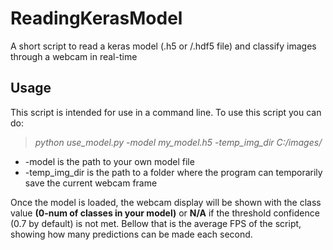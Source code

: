# ReadingKerasModel
A short script to read a keras model (.h5 or /.hdf5 file) and classify images through a webcam in real-time

## Usage
This script is intended for use in a command line. To use this script you can do:
> *python use_model.py -model my_model.h5 -temp_img_dir C:/images/*

- -model is the path to your own model file
- -temp_img_dir is the path to a folder where the program can temporarily save the current webcam frame

Once the model is loaded, the webcam display will be shown with the class value **(0-num of classes in your model)** or **N/A** if the threshold confidence (0.7 by default) is not met. Bellow that is the average FPS of the script, showing how many predictions can be made each second.
